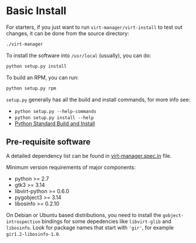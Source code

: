 # Basic Install

For starters, if you just want to run `virt-manager/virt-install` to test out
changes, it can be done from the source directory:
```sh
./virt-manager
```

To install the software into `/usr/local` (usually), you can do:
```sh
python setup.py install
```

To build an RPM, you can run:
```sh
python setup.py rpm
```

`setup.py` generally has all the build and install commands, for more info see:

   - `python setup.py --help-commands`
   - `python setup.py install --help`
   - [Python Standard Build and Install](https://docs.python.org/2/install/#standard-build-and-install)


## Pre-requisite software

A detailed dependency list can be found in
[virt-manager.spec.in](virt-manager.spec.in) file.

Minimum version requirements of major components:

   - python >= 2.7
   - gtk3 >= 3.14
   - libvirt-python >= 0.6.0
   - pygobject3 >= 3.14
   - libosinfo >= 0.2.10

On Debian or Ubuntu based distributions, you need to install the
`gobject-introspection` bindings for some depedencies like `libvirt-glib`
and `libosinfo`. Look for package names that start with `'gir'`, for example
`gir1.2-libosinfo-1.0`.

